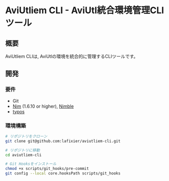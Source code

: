 # AviUtliem CLI - AviUtl統合環境管理CLIツール

## 概要

AviUtliem CLIは, AviUtlの環境を統合的に管理するCLIツールです。

## 開発

### 要件

- Git
- [Nim](https://nim-lang.org/) (1.6.10 or higher), [Nimble](https://github.com/nim-lang/nimble)
- [typos](https://github.com/crate-ci/typos)

### 環境構築

```sh
# リポジトリをクローン
git clone git@github.com:lafixier/aviutliem-cli.git

# リポジトリに移動
cd aviutliem-cli

# Git Hooksをインストール
chmod +x scripts/git_hooks/pre-commit
git config --local core.hooksPath scripts/git_hooks
```
